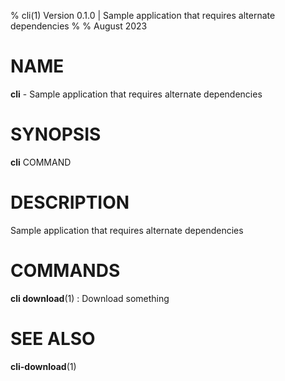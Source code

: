 % cli(1) Version 0.1.0 | Sample application that requires alternate dependencies
% 
% August 2023

NAME
==================================================

**cli** - Sample application that requires alternate dependencies

SYNOPSIS
==================================================

**cli** COMMAND

DESCRIPTION
==================================================

Sample application that requires alternate dependencies


COMMANDS
==================================================

**cli download**(1)
:    Download something


SEE ALSO
==================================================

**cli-download**(1)


